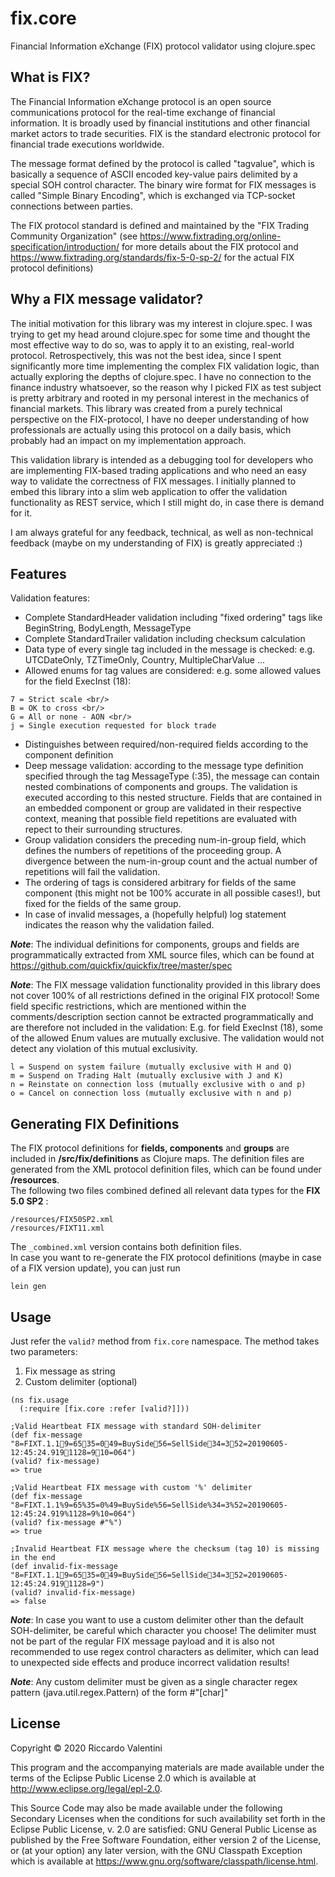 # fix.core

Financial Information eXchange (FIX) protocol validator using clojure.spec <br/>

## What is FIX?

The Financial Information eXchange protocol is an open source communications protocol for the real-time exchange of 
financial information. It is broadly used by financial institutions and other financial market actors to trade securities. 
FIX is the standard electronic protocol for financial trade executions worldwide. 

The message format defined by the protocol is called "tagvalue", which is basically a sequence of ASCII encoded key-value
pairs delimited by a special SOH control character. The binary wire format for FIX messages is called "Simple Binary Encoding", 
which is exchanged via TCP-socket connections between parties. 
  
The FIX protocol standard is defined and maintained by the "FIX Trading Community Organization" (see 
https://www.fixtrading.org/online-specification/introduction/ for more details about the FIX protocol and
https://www.fixtrading.org/standards/fix-5-0-sp-2/ for the actual FIX protocol definitions)

## Why a FIX message validator?

The initial motivation for this library was my interest in clojure.spec. I was trying to get my head around 
clojure.spec for some time and thought the most effective way to do so, was to apply it to an existing, real-world 
protocol. Retrospectively, this was not the best idea, since I spent significantly more time implementing the complex 
FIX validation logic, than actually exploring the depths of clojure.spec. I have no connection to the finance industry 
whatsoever, so the reason why I picked FIX as test subject is pretty arbitrary and rooted in my personal interest in the
mechanics of financial markets. This library was created from a purely technical perspective on the FIX-protocol, I have
no deeper understanding of how professionals are actually using this protocol on a daily basis, which probably had
an impact on my implementation approach. 

This validation library is intended as a debugging tool for developers who are implementing FIX-based
trading applications and who need an easy way to validate the correctness of FIX messages. I initially planned to 
embed this library into a slim web application to offer the validation functionality as REST service, which I still
might do, in case there is demand for it. 

I am always grateful for any feedback, technical, as well as non-technical feedback (maybe on my understanding of FIX) 
is greatly appreciated :)      

## Features

Validation features:
* Complete StandardHeader validation including "fixed ordering" tags like BeginString, BodyLength, MessageType
* Complete StandardTrailer validation including checksum calculation
* Data type of every single tag included in the message is checked: e.g. UTCDateOnly, TZTimeOnly, Country, MultipleCharValue ... 
* Allowed enums for tag values are considered: e.g. some allowed values for the field ExecInst (18): <br/>
```
7 = Strict scale <br/>
B = OK to cross <br/>
G = All or none - AON <br/>
j = Single execution requested for block trade
```
* Distinguishes between required/non-required fields according to the component definition
* Deep message validation: according to the message type definition specified through the tag MessageType (:35), 
the message can contain nested combinations of components and groups. The validation is executed according to this 
nested structure. Fields that are contained in an embedded component or group are validated in their respective context,
meaning that possible field repetitions are evaluated with repect to their surrounding structures. 
* Group validation considers the preceding num-in-group field, which defines the numbers of repetitions of the proceeding group. 
A divergence between the num-in-group count and the actual number of repetitions will fail the validation.
* The ordering of tags is considered arbitrary for fields of the same component (this might not be 100% accurate in all possible cases!),
but fixed for the fields of the same group.
* In case of invalid messages, a (hopefully helpful) log statement indicates the reason why the validation failed.


***Note***: The individual definitions for components, groups and fields are programmatically extracted from XML source files,
which can be found at https://github.com/quickfix/quickfix/tree/master/spec

***Note***: The FIX message validation functionality provided in this library does not 
cover 100% of all restrictions defined in the original FIX protocol! Some field specific restrictions, which are
mentioned within the comments/description section cannot be extracted programmatically and are therefore not included
in the validation: 
E.g. for field ExecInst (18), some of the allowed Enum values are mutually exclusive. The validation would not 
detect any violation of this mutual exclusivity. 
```
l = Suspend on system failure (mutually exclusive with H and Q)
m = Suspend on Trading Halt (mutually exclusive with J and K)
n = Reinstate on connection loss (mutually exclusive with o and p)
o = Cancel on connection loss (mutually exclusive with n and p)
```

## Generating FIX Definitions

The FIX protocol definitions for **fields, components** and **groups** are included in **/src/fix/definitions** as Clojure maps.
The definition files are generated from the XML protocol definition files, which can be found under **/resources**.  
The following two files combined defined all relevant data types for the **FIX 5.0 SP2** :
```
/resources/FIX50SP2.xml
/resources/FIXT11.xml
```
The `_combined.xml` version contains both definition files. <br/>
In case you want to re-generate the FIX protocol definitions (maybe in case of a FIX version update), you can just run
```
lein gen
```


## Usage
Just refer the `valid?` method from `fix.core` namespace. The method takes two parameters:
1) Fix message as string
2) Custom delimiter (optional) 
```
(ns fix.usage
  (:require [fix.core :refer [valid?]]))

;Valid Heartbeat FIX message with standard SOH-delimiter
(def fix-message "8=FIXT.1.19=6535=049=BuySide56=SellSide34=352=20190605-12:45:24.9191128=910=064")
(valid? fix-message)
=> true

;Valid Heartbeat FIX message with custom '%' delimiter
(def fix-message "8=FIXT.1.1%9=65%35=0%49=BuySide%56=SellSide%34=3%52=20190605-12:45:24.919%1128=9%10=064")
(valid? fix-message #"%")
=> true

;Invalid Heartbeat FIX message where the checksum (tag 10) is missing in the end
(def invalid-fix-message "8=FIXT.1.19=6535=049=BuySide56=SellSide34=352=20190605-12:45:24.9191128=9")
(valid? invalid-fix-message)
=> false

```
***Note***: In case you want to use a custom delimiter other than the default SOH-delimiter, be careful which character
you choose! The delimiter must not be part of the regular FIX message payload and it is also not recommended to use 
regex control characters as delimiter, which can lead to unexpected side effects and produce incorrect validation results! 

***Note***: Any custom delimiter must be given as a single character regex pattern (java.util.regex.Pattern) of the form #"[char]"


## License

Copyright © 2020 Riccardo Valentini

This program and the accompanying materials are made available under the
terms of the Eclipse Public License 2.0 which is available at
http://www.eclipse.org/legal/epl-2.0.

This Source Code may also be made available under the following Secondary
Licenses when the conditions for such availability set forth in the Eclipse
Public License, v. 2.0 are satisfied: GNU General Public License as published by
the Free Software Foundation, either version 2 of the License, or (at your
option) any later version, with the GNU Classpath Exception which is available
at https://www.gnu.org/software/classpath/license.html.
